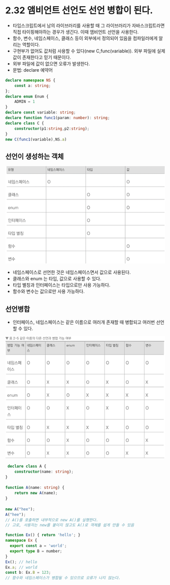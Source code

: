 # 2.32 앰비언트 선언도 선언 병합이 된다.
- 타입스크립트에서 남의 라이브러리를 사용할 때 그 라이브러리가 자바스크립트라면 직접 타이핑해야하는 경우가 생긴다. 이때 앰비언트 선언을 사용한다.
- 함수, 변수, 네임스페이스, 클래스 등이 외부에서 정의되어 있음을 컴파일러에게 알리는 역할이다.
- 구현부가 없어도 값처럼 사용할 수 있다(new C,func(variable)). 외부 파일에 실제 값이 존재한다고 믿기 때문이다.
- 외부 파일에 값이 없으면 오류가 발생한다.
- 문법: declare 예약어


```ts
declare namespace NS {
    const a: string;
};
declare enum Enum {
    ADMIN = 1
}
declare const variable: string;
declare function func1(param: number): string; 
declare class C {
    constructor(p1:string,p2:string);
}  
new C(func1(variable),NS.a)
```
선언이 생성하는 객체
-

![img_1.png](img_1.png)
- 네임스페이스로 선언한 것은 네임스페이스면서 값으로 사용된다.
- 클래스와 enum 는 타입, 값으로 사용할 수 있다.
- 타입 별칭과 인터페이스는 타입으로만 사용 가능하다.
- 함수와 변수는 값으로만 사용 가능하다.

선언병합
- 
- 인터페이스, 네임스페이스는 같은 이름으로 여러개 존재할 때 병합되고 여러번 선언할 수 있다.

![img_2.png](img_2.png)

```ts
 declare class A {
    constructor(name: string);
}

function A(name: string) {
    return new A(name);
}

new A("hee");
A("hee");    
// A()를 호출하면 내부적으로 new A()를 실행한다. 
// 고로, 사용자는 new를 붙이지 않고도 A()로 객체를 쉽게 만들 수 있음
``` 
```ts
function Ex() { return 'hello'; }
namespace Ex {
  export const a = 'world';
  export type B = number;
}
Ex(); // hello
Ex.a; // world
const b: Ex.B = 123;
// 함수와 네임스페이스가 병합될 수 있으므로 오류가 나지 않는다.
```